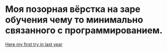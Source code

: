 <h1>Моя позорная вёрстка на заре обучения чему то минимально связанного с программированием.</h1>
<a href = "https://midf894.github.io/preview/">Here my first try in last year</a>
